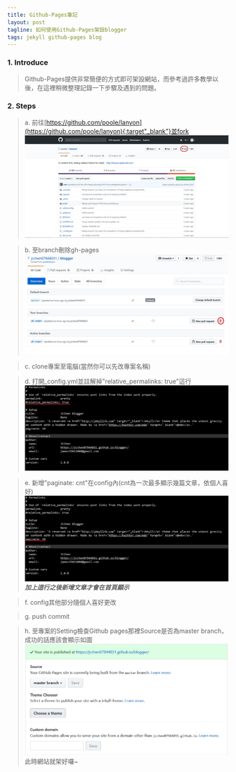 ```yaml
---
title: Github-Pages筆記
layout: post
tagline: 如何使用Github-Pages架設blogger
tags: jekyll github-pages blog
---
```

### 1. Introduce

>Github-Pages提供非常簡便的方式即可架設網站，而參考過許多教學以後，在這裡稍微整理記錄一下步驟及遇到的問題。

### 2. Steps

>a. 前往[https://github.com/poole/lanyon](https://github.com/poole/lanyon){:target"_blank"}並fork
![fork-lanyon](assets/img/fork-lanyon.jpg)

>b. 至branch刪除gh-pages
![del-gh-pages](assets/img/del-gh-pages.jpg)

>c. clone專案至電腦(當然你可以先改專案名稱)

>d. 打開_config.yml並註解掉"relative_permalinks: true"這行
![comment-out-permalinks](assets/img/comment-out-permalinks.jpg)

>e. 新增"paginate: cnt"在config內(cnt為一次最多顯示幾篇文章，依個人喜好)
![add-paginate](assets/img/add-paginate.jpg)
***加上這行之後新增文章才會在首頁顯示***

>f. config其他部分隨個人喜好更改

>g. push commit

>h. 至專案的Setting檢查Github pages那裡Source是否為master branch，成功的話應該會顯示如圖
![github-pages-setting](assets/img/github-pages-setting.jpg)
此時網站就架好囉~